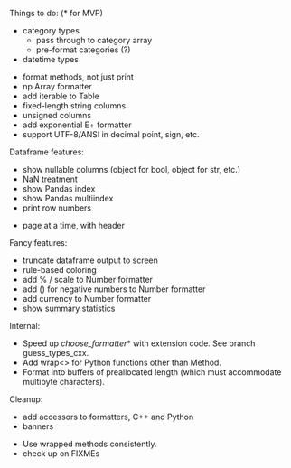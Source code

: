 Things to do:  (* for MVP)

* category types
  - pass through to category array
  - pre-format categories (?)
* datetime types
- format methods, not just print
- np Array formatter
- add iterable to Table
- fixed-length string columns
- unsigned columns
- add exponential E+ formatter
- support UTF-8/ANSI in decimal point, sign, etc.

Dataframe features:
* show nullable columns (object for bool, object for str, etc.)
* NaN treatment
* show Pandas index
* show Pandas multiindex
* print row numbers
- page at a time, with header

Fancy features:
- truncate dataframe output to screen
- rule-based coloring
- add % / scale to Number formatter
- add () for negative numbers to Number formatter
- add currency to Number formatter
- show summary statistics

Internal:
- Speed up _choose_formatter_* with extension code.  See branch guess_types_cxx.
- Add wrap<> for Python functions other than Method.
- Format into buffers of preallocated length (which must accommodate multibyte
  characters).

Cleanup:
* add accessors to formatters, C++ and Python
* banners
- Use wrapped methods consistently.
- check up on FIXMEs

